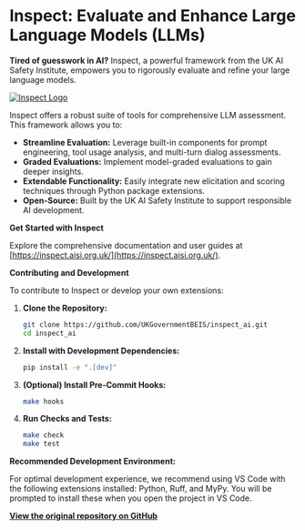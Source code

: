 # Inspect: Evaluate and Enhance Large Language Models (LLMs)

**Tired of guesswork in AI?** Inspect, a powerful framework from the UK AI Safety Institute, empowers you to rigorously evaluate and refine your large language models.

[![Inspect Logo](https://inspect.aisi.org.uk/images/aisi-logo.svg)](https://aisi.gov.uk/)

Inspect offers a robust suite of tools for comprehensive LLM assessment. This framework allows you to:

*   **Streamline Evaluation:** Leverage built-in components for prompt engineering, tool usage analysis, and multi-turn dialog assessments.
*   **Graded Evaluations:** Implement model-graded evaluations to gain deeper insights.
*   **Extendable Functionality:** Easily integrate new elicitation and scoring techniques through Python package extensions.
*   **Open-Source:** Built by the UK AI Safety Institute to support responsible AI development.

**Get Started with Inspect**

Explore the comprehensive documentation and user guides at [https://inspect.aisi.org.uk/](https://inspect.aisi.org.uk/).

**Contributing and Development**

To contribute to Inspect or develop your own extensions:

1.  **Clone the Repository:**

    ```bash
    git clone https://github.com/UKGovernmentBEIS/inspect_ai.git
    cd inspect_ai
    ```

2.  **Install with Development Dependencies:**

    ```bash
    pip install -e ".[dev]"
    ```

3.  **(Optional) Install Pre-Commit Hooks:**

    ```bash
    make hooks
    ```

4.  **Run Checks and Tests:**

    ```bash
    make check
    make test
    ```

**Recommended Development Environment:**

For optimal development experience, we recommend using VS Code with the following extensions installed: Python, Ruff, and MyPy. You will be prompted to install these when you open the project in VS Code.

**[View the original repository on GitHub](https://github.com/UKGovernmentBEIS/inspect_ai)**